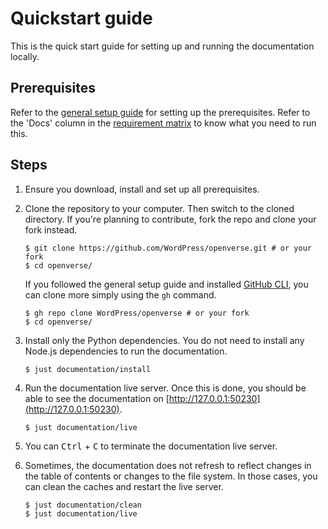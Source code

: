 # Quickstart guide

This is the quick start guide for setting up and running the documentation
locally.

## Prerequisites

Refer to the [general setup guide](../general_setup.md) for setting up the
prerequisites. Refer to the 'Docs' column in the
[requirement matrix](../general_setup.md#requirement-matrix) to know what you
need to run this.

## Steps

1. Ensure you download, install and set up all prerequisites.

2. Clone the repository to your computer. Then switch to the cloned directory.
   If you're planning to contribute, fork the repo and clone your fork instead.

   ```console
   $ git clone https://github.com/WordPress/openverse.git # or your fork
   $ cd openverse/
   ```

   If you followed the general setup guide and installed
   [GitHub CLI](./general_setup.md#github-cli), you can clone more simply using
   the `gh` command.

   ```console
   $ gh repo clone WordPress/openverse # or your fork
   $ cd openverse/
   ```

3. Install only the Python dependencies. You do not need to install any Node.js
   dependencies to run the documentation.

   ```console
   $ just documentation/install
   ```

4. Run the documentation live server. Once this is done, you should be able to
   see the documentation on [http://127.0.0.1:50230](http://127.0.0.1:50230).

   ```console
   $ just documentation/live
   ```

5. You can <kbd>Ctrl</kbd> + <kbd>C</kbd> to terminate the documentation live
   server.

6. Sometimes, the documentation does not refresh to reflect changes in the table
   of contents or changes to the file system. In those cases, you can clean the
   caches and restart the live server.

   ```console
   $ just documentation/clean
   $ just documentation/live
   ```
